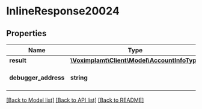 # InlineResponse20024

## Properties
Name | Type | Description | Notes
------------ | ------------- | ------------- | -------------
**result** | [**\Voximplamt\Client\Model\AccountInfoType**](AccountInfoType.md) |  | [optional] 
**debugger_address** | **string** | Description in progress... | [optional] 

[[Back to Model list]](../README.md#documentation-for-models) [[Back to API list]](../README.md#documentation-for-api-endpoints) [[Back to README]](../README.md)



